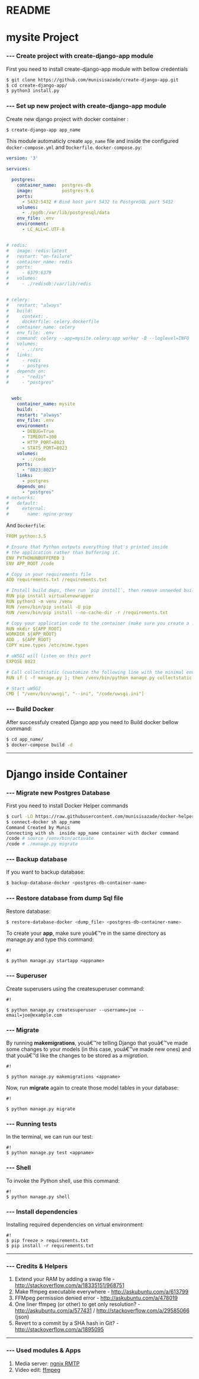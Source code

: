 # README #

# mysite Project #

### --- Create project with create-django-app module ###

First you need to install create-django-app module with bellow credentials
```sh
$ git clone https://github.com/munisisazade/create-django-app.git
$ cd create-django-app/
$ python3 install.py
```

### --- Set up new project with create-django-app module ###
Create new django project with docker container :
```sh
$ create-django-app app_name
```

This module automaticly create `app_name` file and inside the configured `docker-compose.yml` and `Dockerfile`. 
`docker-compose.py`:
```yaml
version: '3'

services:

  postgres:
    container_name:  postgres-db
    image:           postgres:9.6
    ports:
      - 5432:5432 # Bind host port 5432 to PostgreSQL port 5432
    volumes:
      - ./pgdb:/var/lib/postgresql/data
    env_file: .env
    environment:
      - LC_ALL=C.UTF-8


# redis:
#   image: redis:latest
#   restart: "on-failure"
#   container_name: redis
#   ports:
#     - 6379:6379
#   volumes:
#     - ./redisdb:/var/lib/redis


# celery:
#   restart: "always"
#   build:
#     context: .
#     dockerfile: celery.dockerfile
#   container_name: celery
#   env_file: .env
#   command: celery --app=mysite.celery:app worker -B --loglevel=INFO
#   volumes:
#     - .:/src
#   links:
#     - redis
#     - postgres
#   depends_on:
#     - "redis"
#     - "postgres"


  web:
    container_name: mysite
    build: .
    restart: "always"
    env_file: .env
    environment:
      - DEBUG=True
      - TIMEOUT=300
      - HTTP_PORT=8023
      - STATS_PORT=8023
    volumes:
      - .:/code
    ports:
      - "8023:8023"
    links:
      - postgres
    depends_on:
      - "postgres"
# networks:
#   default:
#     external:
#       name: nginx-proxy
```
And `Dockerfile`:
```yaml
FROM python:3.5

# Ensure that Python outputs everything that's printed inside
# the application rather than buffering it.
ENV PYTHONUNBUFFERED 1
ENV APP_ROOT /code

# Copy in your requirements file
ADD requirements.txt /requirements.txt

# Install build deps, then run `pip install`, then remove unneeded build deps all in a single step. Correct the path to your production requirements file, if needed.
RUN pip install virtualenvwrapper
RUN python3 -m venv /venv
RUN /venv/bin/pip install -U pip
RUN /venv/bin/pip install --no-cache-dir -r /requirements.txt

# Copy your application code to the container (make sure you create a .dockerignore file if any large files or directories should be excluded)
RUN mkdir ${APP_ROOT}
WORKDIR ${APP_ROOT}
ADD . ${APP_ROOT}
COPY mime.types /etc/mime.types

# uWSGI will listen on this port
EXPOSE 8023

# Call collectstatic (customize the following line with the minimal environment variables needed for manage.py to run):
RUN if [ -f manage.py ]; then /venv/bin/python manage.py collectstatic --noinput; fi

# Start uWSGI
CMD [ "/venv/bin/uwsgi", "--ini", "/code/uwsgi.ini"]

```

### --- Build Docker ###
After successfuly created Django app you need to Build docker bellow command:
```sh
$ cd app_name/
$ docker-compose build -d
```

----------------------------------------------------------------------------------------------------------------------------------------------------------------
# Django inside Container #


### --- Migrate new Postgres Database ###

First you need to install Docker Helper commands
```sh
$ curl -LO https://raw.githubusercontent.com/munisisazade/docker-helper-commands/master/install.sh && bash install.sh
$ connect-docker sh app_name
Command Created by Munis
Connecting with sh  inside app_name container with docker command
/code # source /venv/bin/activate
/code # ./manage.py migrate 
```

### --- Backup database ###

If you want to backup database:
```sh
$ backup-database-docker <postgres-db-container-name>
```

### --- Restore database from dump Sql file ###

Restore database: 
```sh 
$ restore-database-docker <dump_file> <postgres-db-container-name>
```
To create your **app**, make sure youâ€™re in the same directory as manage.py and type this command: 
```
#!

$ python manage.py startapp <appname>
```



### --- Superuser ###

Create superusers using the createsuperuser command:
```
#!

$ python manage.py createsuperuser --username=joe --email=joe@example.com
```



### --- Migrate ###

By running **makemigrations**, youâ€™re telling Django that youâ€™ve made some changes to your models (in this case, youâ€™ve made new ones) and that youâ€™d like the changes to be stored as a *migration*.


```
#!

$ python manage.py makemigrations <appname>
```

Now, run **migrate** again to create those model tables in your database:


```
#!

$ python manage.py migrate
```


### --- Running tests ###

In the terminal, we can run our test:
```
#!
$ python manage.py test <appname>
```






### --- Shell ###

To invoke the Python shell, use this command:
```
#!
$ python manage.py shell
```


### --- Install dependencies ###

Installing required dependencies on virtual environment:
```
#!
$ pip freeze > requirements.txt
$ pip install -r requirements.txt
```



----------------------------------------------------------------------------------------------------------------------------------------------------------------

### --- Credits & Helpers ###
1. Extend your RAM by adding a swap file - http://stackoverflow.com/a/18335151/968751
1. Make ffmpeg executable everywhere - http://askubuntu.com/a/613799
1. FFMpeg permission denied error - http://askubuntu.com/a/478019
1. One liner ffmpeg (or other) to get only resolution? - http://askubuntu.com/a/577431 / http://stackoverflow.com/a/29585066 (json)
1. Revert to a commit by a SHA hash in Git? - http://stackoverflow.com/a/1895095

----------------------------------------------------------------------------------------------------------------------------------------------------------------

### --- Used modules & Apps ###
1. Media server: [ngnix RMTP](https://github.com/arut/nginx-rtmp-module)
1. Video edit: [ffmpeg](https://trac.ffmpeg.org/wiki/CompilationGuide/Ubuntu)
